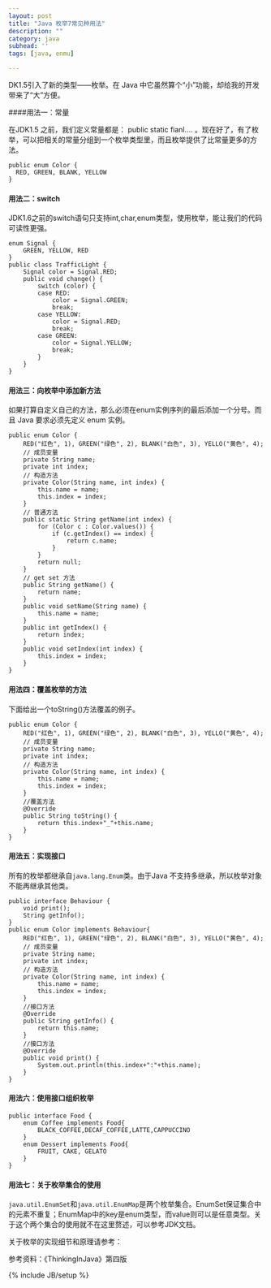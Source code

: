```yaml
---
layout: post
title: "Java 枚举7常见种用法"
description: ""
category: java
subhead: ''
tags: [java, enmu]

---
```


DK1.5引入了新的类型——枚举。在 Java 中它虽然算个“小”功能，却给我的开发带来了“大”方便。

####用法一：常量

在JDK1.5 之前，我们定义常量都是： public static fianl.... 。现在好了，有了枚举，可以把相关的常量分组到一个枚举类型里，而且枚举提供了比常量更多的方法。
 
    public enum Color {  
      RED, GREEN, BLANK, YELLOW  
    }  
 
#### 用法二：switch
JDK1.6之前的switch语句只支持int,char,enum类型，使用枚举，能让我们的代码可读性更强。
   
    enum Signal {  
        GREEN, YELLOW, RED  
    }  
    public class TrafficLight {  
        Signal color = Signal.RED;  
        public void change() {  
            switch (color) {  
            case RED:  
                color = Signal.GREEN;  
                break;  
            case YELLOW:  
                color = Signal.RED;  
                break;  
            case GREEN:  
                color = Signal.YELLOW;  
                break;  
            }  
        }  
    }  
 
#### 用法三：向枚举中添加新方法

如果打算自定义自己的方法，那么必须在enum实例序列的最后添加一个分号。而且 Java 要求必须先定义 enum 实例。
 
    public enum Color {  
        RED("红色", 1), GREEN("绿色", 2), BLANK("白色", 3), YELLO("黄色", 4);  
        // 成员变量  
        private String name;  
        private int index;  
        // 构造方法  
        private Color(String name, int index) {  
            this.name = name;  
            this.index = index;  
        }  
        // 普通方法  
        public static String getName(int index) {  
            for (Color c : Color.values()) {  
                if (c.getIndex() == index) {  
                    return c.name;  
                }  
            }  
            return null;  
        }  
        // get set 方法  
        public String getName() {  
            return name;  
        }  
        public void setName(String name) {  
            this.name = name;  
        }  
        public int getIndex() {  
            return index;  
        }  
        public void setIndex(int index) {  
            this.index = index;  
        }  
    }  
 
#### 用法四：覆盖枚举的方法

下面给出一个toString()方法覆盖的例子。
 
 
    public enum Color {  
        RED("红色", 1), GREEN("绿色", 2), BLANK("白色", 3), YELLO("黄色", 4);  
        // 成员变量  
        private String name;  
        private int index;  
        // 构造方法  
        private Color(String name, int index) {  
            this.name = name;  
            this.index = index;  
        }  
        //覆盖方法  
        @Override  
        public String toString() {  
            return this.index+"_"+this.name;  
        }  
    }  
 
#### 用法五：实现接口

所有的枚举都继承自`java.lang.Enum`类。由于Java 不支持多继承，所以枚举对象不能再继承其他类。
 
    public interface Behaviour {  
        void print();  
        String getInfo();  
    }  
    public enum Color implements Behaviour{  
        RED("红色", 1), GREEN("绿色", 2), BLANK("白色", 3), YELLO("黄色", 4);  
        // 成员变量  
        private String name;  
        private int index;  
        // 构造方法  
        private Color(String name, int index) {  
            this.name = name;  
            this.index = index;  
        }  
        //接口方法  
        @Override  
        public String getInfo() {  
            return this.name;  
        }  
        //接口方法  
        @Override  
        public void print() {  
            System.out.println(this.index+":"+this.name);  
        }  
    }  
 
#### 用法六：使用接口组织枚举
 
    public interface Food {  
        enum Coffee implements Food{  
            BLACK_COFFEE,DECAF_COFFEE,LATTE,CAPPUCCINO  
        }  
        enum Dessert implements Food{  
            FRUIT, CAKE, GELATO  
        }  
    }  
 
#### 用法七：关于枚举集合的使用

`java.util.EnumSet`和`java.util.EnumMap`是两个枚举集合。EnumSet保证集合中的元素不重复；EnumMap中的key是enum类型，而value则可以是任意类型。关于这个两个集合的使用就不在这里赘述，可以参考JDK文档。

关于枚举的实现细节和原理请参考：

参考资料：《ThinkingInJava》第四版

{% include JB/setup %}